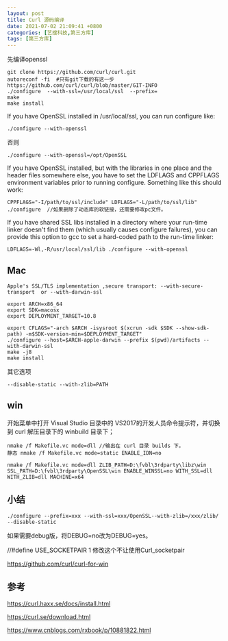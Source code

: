 ```yaml
---
layout: post
title: Curl 源码编译
date: 2021-07-02 21:09:41 +0800
categories: [艺搜科技,第三方库]
tags: [第三方库]
---
```


先编译openssl

```
git clone https://github.com/curl/curl.git
autoreconf -fi	#只有git下载的有这一步 https://github.com/curl/curl/blob/master/GIT-INFO
./configure  --with-ssl=/usr/local/ssl  --prefix=   
make 
make install
```

If you have OpenSSL installed in /usr/local/ssl, you can run configure like:

```
./configure --with-openssl
```

否则

```
./configure --with-openssl=/opt/OpenSSL
```

If you have OpenSSL installed, but with the libraries in one place and the header files somewhere else, you have to set the LDFLAGS and CPPFLAGS environment variables prior to running configure. Something like this should work:

```
CPPFLAGS="-I/path/to/ssl/include" LDFLAGS="-L/path/to/ssl/lib" ./configure  //如果删除了动态库的软链接，还需要修改pc文件。
```

If you have shared SSL libs installed in a directory where your run-time linker doesn't find them (which usually causes configure failures), you can provide this option to gcc to set a hard-coded path to the run-time linker:

```
LDFLAGS=-Wl,-R/usr/local/ssl/lib ./configure --with-openssl
```

## Mac

```
Apple's SSL/TLS implementation ,secure transport: --with-secure-transport  or --with-darwin-ssl
```

```
export ARCH=x86_64
export SDK=macosx
export DEPLOYMENT_TARGET=10.8

export CFLAGS="-arch $ARCH -isysroot $(xcrun -sdk $SDK --show-sdk-path) -m$SDK-version-min=$DEPLOYMENT_TARGET"
./configure --host=$ARCH-apple-darwin --prefix $(pwd)/artifacts --with-darwin-ssl
make -j8
make install
```

其它选项

```
--disable-static --with-zlib=PATH
```

## win

开始菜单中打开 Visual Studio 目录中的 VS2017的开发人员命令提示符，并切换到 curl 解压目录下的 winbuild 目录下；

```
nmake /f Makefile.vc mode=dll //输出在 curl 目录 builds 下。
静态 nmake /f Makefile.vc mode=static ENABLE_IDN=no

nmake /f Makefile.vc mode=dll ZLIB_PATH=D:\fvbl\3rdparty\libz\win SSL_PATH=D:\fvbl\3rdparty\OpenSSL\win ENABLE_WINSSL=no WITH_SSL=dll WITH_ZLIB=dll MACHINE=x64
```

## 小结

```
./configure --prefix=xxx --with-ssl=xxx/OpenSSL--with-zlib=/xxx/zlib/ --disable-static
```



如果需要debug版，将DEBUG=no改为DEBUG=yes。

//#define USE_SOCKETPAIR 1  修改这个不让使用Curl_socketpair

https://github.com/curl/curl-for-win





## 参考

https://curl.haxx.se/docs/install.html

https://curl.se/download.html

https://www.cnblogs.com/rxbook/p/10881822.html
